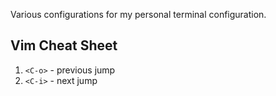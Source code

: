 Various configurations for my personal terminal configuration.

## Vim Cheat Sheet
1. `<C-o>` - previous jump
2. `<C-i>` - next jump
